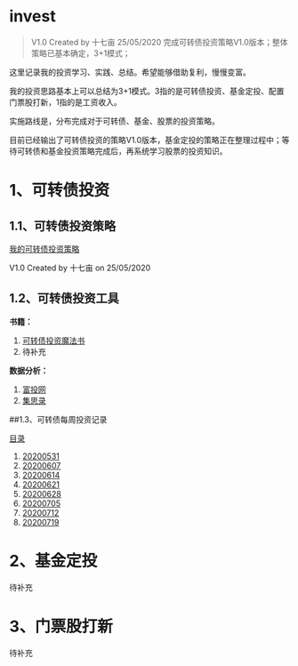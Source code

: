 # invest
> V1.0 Created by 十七亩 25/05/2020 完成可转债投资策略V1.0版本；整体策略已基本确定，3+1模式；

这里记录我的投资学习、实践、总结。希望能够借助复利，慢慢变富。

我的投资思路基本上可以总结为3+1模式。3指的是可转债投资、基金定投、配置门票股打新，1指的是工资收入。

实施路线是，分布完成对于可转债、基金、股票的投资策略。

目前已经输出了可转债投资的策略V1.0版本，基金定投的策略正在整理过程中；等待可转债和基金投资策略完成后，再系统学习股票的投资知识。

# 1、可转债投资

## 1.1、可转债投资策略

[我的可转债投资策略](https://github.com/ma-xin-rui/invest/blob/master/CB/%E6%88%91%E7%9A%84%E5%8F%AF%E8%BD%AC%E5%80%BA%E6%8A%95%E8%B5%84%E7%AD%96%E7%95%A5.md)

V1.0 Created by 十七亩 on 25/05/2020

## 1.2、可转债投资工具

**书籍：**

1. [可转债投资魔法书](https://github.com/ma-xin-rui/invest/blob/master/CB/%E5%8F%AF%E8%BD%AC%E5%80%BA%E6%8A%95%E8%B5%84%E9%AD%94%E6%B3%95%E4%B9%A6.xlsx)
2. 待补充

**数据分析：**

1. [富投网](http://www.richvest.com/index.php?m=cb&a=cb_all#)
2. [集思录](https://www.jisilu.cn/data/cbnew/#cb)

##1.3、可转债每周投资记录

[目录](https://github.com/ma-xin-rui/invest/tree/master/CB/cb-invest-weekly-record)

1. [20200531](https://github.com/ma-xin-rui/invest/tree/master/CB/cb-invest-weekly-record/20200531)
2. [20200607](https://github.com/ma-xin-rui/invest/tree/master/CB/cb-invest-weekly-record/20200607)
3. [20200614](https://github.com/ma-xin-rui/invest/tree/master/CB/cb-invest-weekly-record/20200614)
4. [20200621](https://github.com/ma-xin-rui/invest/tree/master/CB/cb-invest-weekly-record/20200621)
5. [20200628](https://github.com/ma-xin-rui/invest/tree/master/CB/cb-invest-weekly-record/20200628)
6. [20200705](https://github.com/ma-xin-rui/invest/tree/master/CB/cb-invest-weekly-record/20200705)
7. [20200712](https://github.com/ma-xin-rui/invest/tree/master/CB/cb-invest-weekly-record/20200712)
8. [20200719](https://github.com/ma-xin-rui/invest/tree/master/CB/cb-invest-weekly-record/20200719)

# 2、基金定投

待补充

# 3、门票股打新

待补充
